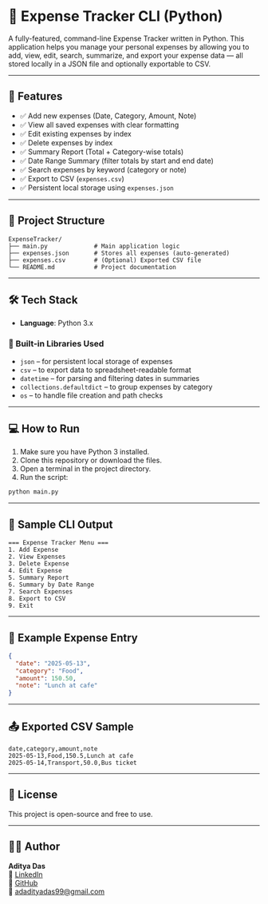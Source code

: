 # 🧾 Expense Tracker CLI (Python)

A fully-featured, command-line Expense Tracker written in Python. This application helps you manage your personal expenses by allowing you to add, view, edit, search, summarize, and export your expense data — all stored locally in a JSON file and optionally exportable to CSV.

---

## 🚀 Features

- ✅ Add new expenses (Date, Category, Amount, Note)
- ✅ View all saved expenses with clear formatting
- ✅ Edit existing expenses by index
- ✅ Delete expenses by index
- ✅ Summary Report (Total + Category-wise totals)
- ✅ Date Range Summary (filter totals by start and end date)
- ✅ Search expenses by keyword (category or note)
- ✅ Export to CSV (`expenses.csv`)
- ✅ Persistent local storage using `expenses.json`

---

## 📂 Project Structure
```
ExpenseTracker/
├── main.py             # Main application logic
├── expenses.json       # Stores all expenses (auto-generated)
├── expenses.csv        # (Optional) Exported CSV file
└── README.md           # Project documentation
```
---

## 🛠️ Tech Stack

- **Language**: Python 3.x

### 🧰 Built-in Libraries Used
- `json` – for persistent local storage of expenses
- `csv` – to export data to spreadsheet-readable format
- `datetime` – for parsing and filtering dates in summaries
- `collections.defaultdict` – to group expenses by category
- `os` – to handle file creation and path checks

---

## 💻 How to Run

1. Make sure you have Python 3 installed.
2. Clone this repository or download the files.
3. Open a terminal in the project directory.
4. Run the script:
```bash
python main.py
```
---

## 🧪 Sample CLI Output
```plaintext
=== Expense Tracker Menu ===
1. Add Expense
2. View Expenses
3. Delete Expense
4. Edit Expense
5. Summary Report
6. Summary by Date Range
7. Search Expenses
8. Export to CSV
9. Exit
```
---

## 📁 Example Expense Entry
```json
{
  "date": "2025-05-13",
  "category": "Food",
  "amount": 150.50,
  "note": "Lunch at cafe"
}
```
---

## 📤 Exported CSV Sample
```csv
date,category,amount,note
2025-05-13,Food,150.5,Lunch at cafe
2025-05-14,Transport,50.0,Bus ticket
```
---

## 📄 License

This project is open-source and free to use.

---

## 👨‍💻 Author

**Aditya Das**   
🔗 [LinkedIn](https://www.linkedin.com/in/adadityadas)  
🐙 [GitHub](https://github.com/CodeSmithAditya)  
📧 [adadityadas99@gmail.com](mailto:adadityadas99@gmail.com)